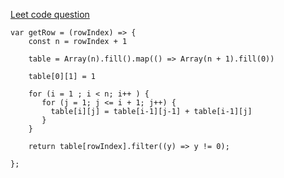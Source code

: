 [Leet code question](https://leetcode.com/problems/pascals-triangle-ii/)

```
var getRow = (rowIndex) => {
    const n = rowIndex + 1
    
    table = Array(n).fill().map(() => Array(n + 1).fill(0))
    
    table[0][1] = 1
    
    for (i = 1 ; i < n; i++ ) {
       for (j = 1; j <= i + 1; j++) {
         table[i][j] = table[i-1][j-1] + table[i-1][j]
       }
    }
    
    return table[rowIndex].filter((y) => y != 0);
    
};
```